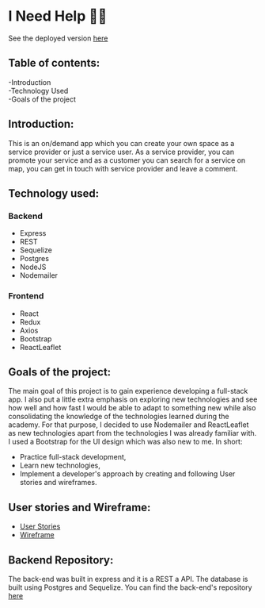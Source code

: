 # I Need Help 🔩🔧

See the deployed version <a href="https://ineedhelp-portfolio.netlify.app/">here</a>



## Table of contents:
-Introduction <br />
-Technology Used <br />
-Goals of the project



## Introduction:
This is an on/demand app which you can create your own space as a service provider or just a service user. As a service provider, you can promote your service and as a customer you can search for a service on map, you can get in touch with service provider and leave a comment. 

## Technology used:
### Backend
<ul>
  <li>Express</li>
  <li>REST</li>
  <li>Sequelize</li>
  <li>Postgres</li>
  <li>NodeJS</li>
  <li>Nodemailer</li>
</ul>

### Frontend
<ul>
  <li>React</li>
  <li>Redux</li>
  <li>Axios</li>
  <li>Bootstrap</li>
  <li>ReactLeaflet</li>
</ul>

## Goals of the project:
The main goal of this project is to gain experience developing a full-stack app. I also put a little extra emphasis on exploring new technologies and see how well and how fast I would be able to adapt to something new while also consolidating the knowledge of the technologies learned during the academy. For that purpose, I decided to use Nodemailer and ReactLeaflet as new technologies apart from the technologies I was already familiar with. I used a Bootstrap for the UI design which was also new to me. In short:

<ul>
  <li>Practice full-stack development,</li>
  <li>Learn new technologies,</li>
  <li>Implement a developer's approach by creating and following User stories and wireframes.</li>
</ul>

## User stories and Wireframe:

<ul>
  <li><a href="https://github.com/users/rlcngz/projects/1">User Stories</a></li>
  <li><a href="https://wireframepro.mockflow.com/view/MSWgUwOz4h">Wireframe</a></li>
</ul>

## Backend Repository:
The back-end was built in express and it is a REST a API. The database is built using Postgres and Sequelize. You can find the back-end's repository <a href="https://github.com/rlcngz/NeedHelp-Backend">here</a>
  
